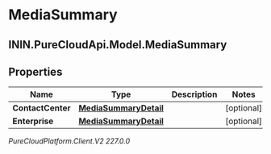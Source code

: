 # MediaSummary

## ININ.PureCloudApi.Model.MediaSummary

## Properties

|Name | Type | Description | Notes|
|------------ | ------------- | ------------- | -------------|
| **ContactCenter** | [**MediaSummaryDetail**](MediaSummaryDetail) |  | [optional] |
| **Enterprise** | [**MediaSummaryDetail**](MediaSummaryDetail) |  | [optional] |



_PureCloudPlatform.Client.V2 227.0.0_
